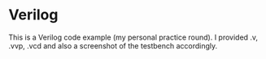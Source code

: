 # Verilog
This is a Verilog code example (my personal practice round). I provided .v, .vvp, .vcd and also a screenshot of the testbench accordingly.
